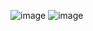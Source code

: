 
![image](https://user-images.githubusercontent.com/7466226/116007129-d9094500-a62b-11eb-9ba8-4d8508aa3189.png)
![image](https://user-images.githubusercontent.com/7466226/116007135-df97bc80-a62b-11eb-993c-03258b2f9c76.png)


